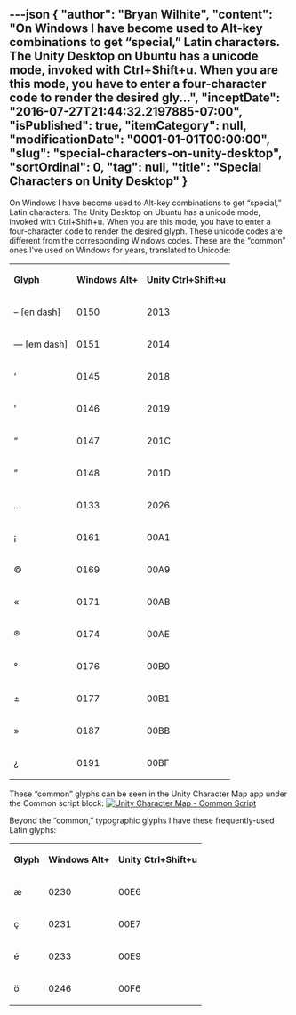 ---json
{
  "author": "Bryan Wilhite",
  "content": "On Windows I have become used to Alt-key combinations to get “special,” Latin characters. The Unity Desktop on Ubuntu has a unicode mode, invoked with Ctrl+Shift+u. When you are this mode, you have to enter a four-character code to render the desired gly...",
  "inceptDate": "2016-07-27T21:44:32.2197885-07:00",
  "isPublished": true,
  "itemCategory": null,
  "modificationDate": "0001-01-01T00:00:00",
  "slug": "special-characters-on-unity-desktop",
  "sortOrdinal": 0,
  "tag": null,
  "title": "Special Characters on Unity Desktop"
}
---

On Windows I have become used to Alt-key combinations to get “special,” Latin characters. The Unity Desktop on Ubuntu has a unicode mode, invoked with Ctrl+Shift+u. When you are this mode, you have to enter a four-character code to render the desired glyph. These unicode codes are different from the corresponding Windows codes. These are the “common” ones I've used on Windows for years, translated to Unicode:
<table class="WordWalkingStickTable"><tr><td>

**Glyph**
</td><td>

**Windows Alt+**
</td><td>

**Unity Ctrl+Shift+u**
</td></tr><tr><td>

– [en dash]
</td><td>

0150
</td><td>

2013
</td></tr><tr><td>

— [em dash]
</td><td>

0151
</td><td>

2014
</td></tr><tr><td>

‘
</td><td>

0145
</td><td>

2018
</td></tr><tr><td>

’
</td><td>

0146
</td><td>

2019
</td></tr><tr><td>

“
</td><td>

0147
</td><td>

201C
</td></tr><tr><td>

”
</td><td>

0148
</td><td>

201D
</td></tr><tr><td>

…
</td><td>

0133
</td><td>

2026
</td></tr><tr><td>

¡
</td><td>

0161
</td><td>

00A1
</td></tr><tr><td>

©
</td><td>

0169
</td><td>

00A9
</td></tr><tr><td>

«
</td><td>

0171
</td><td>

00AB
</td></tr><tr><td>

®
</td><td>

0174
</td><td>

00AE
</td></tr><tr><td>

°
</td><td>

0176
</td><td>

00B0
</td></tr><tr><td>

±
</td><td>

0177
</td><td>

00B1
</td></tr><tr><td>

»
</td><td>

0187
</td><td>

00BB
</td></tr><tr><td>

¿
</td><td>

0191
</td><td>

00BF
</td></tr></table>

These “common” glyphs can be seen in the Unity Character Map app under the Common script block:
[<img alt="Unity Character Map - Common Script" src="https://farm9.staticflickr.com/8038/28500713506_588e0a5d69_z_d.jpg">](https://www.flickr.com/photos/wilhite/28500713506/in/dateposted-public/ "Unity Character Map - Common Script")

Beyond the “common,” typographic glyphs I have these frequently-used Latin glyphs:
<table class="WordWalkingStickTable"><tr><td>

**Glyph**
</td><td>

**Windows Alt+**
</td><td>

**Unity Ctrl+Shift+u**
</td></tr><tr><td>

æ
</td><td>

0230
</td><td>

00E6
</td></tr><tr><td>

ç
</td><td>

0231
</td><td>

00E7
</td></tr><tr><td>

é
</td><td>

0233
</td><td>

00E9
</td></tr><tr><td>

ö
</td><td>

0246
</td><td>

00F6
</td></tr></table>
